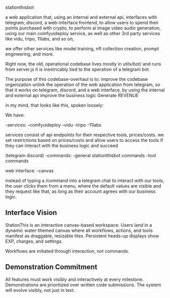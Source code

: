 stationthisbot

a web application that,
using an internal and external api,
interfaces with telegram, discord, a web-interface frontend,
to allow users to spend their points purchased with crypto,
to perform ai image video audio generation, 
using our main comfyuideploy service,
as well as other 3rd party services like vidu, tripo, 11labs, and so on,

we offer other services like model training, nft collection creation, prompt engineering, and more.

Right now, the old, operational codebase lives mostly in utils/bot/ and runs from server.js 
it is inextricably tied to the operation of a telegram bot.

The purpose of this codebase-overhaul is to:
improve the codebase organization
unlink the operation of the web application from telegram, so that it works on telegram, discord, and a web interface, by using the internal and external api
improve the business logic
Generate REVENUE



in my mind, that looks like this, spoken loosely:

We have:

-services:
    -comfyuideploy
    -vidu
    -tripo
    -11labs

services consist of api endpoints for their respective tools, prices/costs. we set restrictions based on prices/costs and allow users to access the tools if they can interact with the business logic and succeed

(telegram discord)
-commands:
    -general stationthisbot commands
    -tool commands
    
web interface:
    -canvas

instead of typing a /command into a telegram chat to interact with our tools, the user clicks them from a menu, where the default values are visible and they request like that, as long as their account agrees with our business logic.

## Interface Vision

StationThis is an interactive canvas-based workspace.
Users land in a dynamic water-themed canvas where all workflows, actions, and tools manifest as draggable, resizable tiles.
Persistent heads-up displays show EXP, charges, and settings.

Workflows are initiated through interaction, not commands.

## Demonstration Commitment

All features must work visibly and interactively at every milestone.
Demonstrations are prioritized over written code submissions.
The system will evolve visibly, not just in text.
